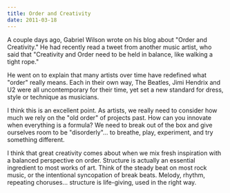 ```yaml
---
title: Order and Creativity
date: 2011-03-18
---
```


A couple days ago, Gabriel Wilson wrote on his blog about "Order and Creativity." He had recently read a tweet from another music artist, who said that "Creativity and Order need to be held in balance, like walking a tight rope."

He went on to explain that many artists over time have redefined what "order" really means. Each in their own way, The Beatles, Jimi Hendrix and U2 were all uncontemporary for their time, yet set a new standard for dress, style or technique as musicians.

I think this is an excellent point. As artists, we really need to consider how much we rely on the "old order" of projects past. How can you innovate when everything is a formula? We need to break out of the box and give ourselves room to be "disorderly"... to breathe, play, experiment, and try something different.

I think that great creativity comes about when we mix fresh inspiration with a balanced perspective on order. Structure is actually an essential ingredient to most works of art. Think of the steady beat on most rock music, or the intentional syncopation of break beats. Melody, rhythm, repeating choruses... structure is life-giving, used in the right way.